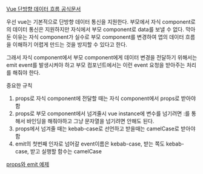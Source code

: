 [Vue 단방향 데이터 흐름 공식문서](https://vuejs.org/guide/components/props.html#one-way-data-flow)

우선 vue는 기본적으로 단방향 데이터 통신을 지원한다. 부모에서 자식 component로의 데이터 통신은 지원하지만 자식에서 부모 component로 data를 보낼 수 없다. 막아둔 이유는 자식 component가 실수로 부모 component를 변경하여 앱의 데이터 흐름을 이해하기 어렵게 만드는 것을 방지할 수 있다고 한다.

그래서 자식 component에서 부모 component에게 데이터 변경을 전달하기 위해서는 emit event를 발생시켜야 하고 부모 컴포넌트에서는 이런 event 요청을 받아주는 처리를 해줘야 한다.

중요한 규칙

1. props로 자식 component에 전달할 때는 자식 component에서 props로 받아야함
2. props로 부모 component에서 넘겨줄시 vue instance에 변수를 넘기려면 :를 통해서 바인딩을 해줘야하고 그냥 문자열을 넘기려면 안해도 된다.
3. props에서 넘겨줄 때는 kebab-case로 선언하고 받을때는 camelCase로 받아야 함
4. emit의 첫번째 인자로 넘어갈 event이름은 kebab-case, 받는 쪽도 kebab-case, 받고 실행할 함수는 camelCase

[props와 emit 예제](https://github.com/vinitus/tistory_example/tree/master/props-emit-app)
